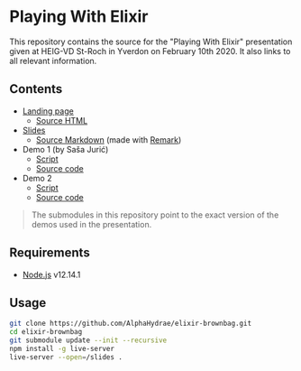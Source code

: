 # Playing With Elixir

This repository contains the source for the "Playing With Elixir" presentation
given at HEIG-VD St-Roch in Yverdon on February 10th 2020. It also links to all
relevant information.

<!-- START doctoc -->
<!-- END doctoc -->

## Contents

* [Landing page](https://alphahydrae.github.io/elixir-brownbag/)
  * [Source HTML](./index.html)
* [Slides](https://alphahydrae.github.io/elixir-brownbag/slides/)
  * [Source Markdown](./slides/SLIDES.md) (made with [Remark](https://remarkjs.com/))
* Demo 1 (by Saša Jurić)
  * [Script](./DEMO-1.md)
  * [Source code](https://github.com/sasa1977/demo_system)
* Demo 2
  * [Script](./DEMO-2.md)
  * [Source code](https://github.com/AlphaHydrae/boardr)

> The submodules in this repository point to the exact version of the demos used
> in the presentation.

## Requirements

* [Node.js](https://nodejs.org) v12.14.1

## Usage

```bash
git clone https://github.com/AlphaHydrae/elixir-brownbag.git
cd elixir-brownbag
git submodule update --init --recursive
npm install -g live-server
live-server --open=/slides .
```